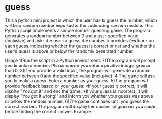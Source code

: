 # guess
This a python mini project in which the user has to guess the number, which will be a random number imported to the code using random module.
This Python script implements a simple number guessing game. The program generates a random number between 0 and a user-specified value (inclusive) 
and asks the user to guess the number. It provides feedback on each guess, indicating whether the guess is correct or not and whether the user's guess 
is above or below the randomly generated number.

Usage
1)Run the script in a Python environment.
2)The program will prompt you to enter a number. Please ensure you enter a positive integer greater than 0.
3)If you provide a valid input, the program will generate a random number between 0 and the specified value (inclusive).
4)The game will ask you to make a guess. Enter a number as your guess.
5)The program will provide feedback based on your guess:
  *If your guess is correct, it will display "You got it" and end the game.
  *If your guess is incorrect, it will display "You got it wrong!" and inform you whether your guess was above or below the random number.
6)The game continues until you guess the correct number. The program will display the number of guesses you made before finding the correct answer.
Example
